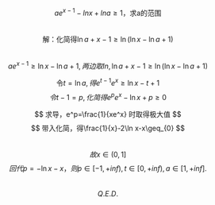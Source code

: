  $$
ae^{x-1}-lnx+lna \geq 1\text{，求a的范围}
$$  
$$
\text{解：化简得}\ln a+x-1\geq\ln(\ln x-\ln a+1)  
$$  
$$
ae^{x-1}\geq\ln x-\ln a+1,两边取ln,\ln a+x-1\geq\ln(\ln x-\ln a+1)
$$

$$
\text{令}t=\ln a,得e^{t-1}e^x\geq\ln x-t+1
$$  $$
令t-1=p,化简得e^pe^x-\ln x+p\geq{0}
$$  
  
  
  
$$
求导，e^p=\frac{1}{xe^x} 时取得极大值
$$ $$
带入化简，得\frac{1}{x}-2\ln x-x\geq_{0}
$$  
$$
故x\in(0,1]
$$
$$
回代p=-\ln x-x，则p\in[-1,+inf),t\in[0,+inf),a\in[1,+inf].
$$  
$$
Q.E.D.
$$  
